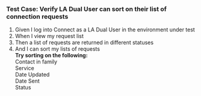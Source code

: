 ### Test Case: Verify LA Dual User can sort on their list of connection requests

1. Given I log into Connect as a LA Dual User in the environment under test
2. When I view my request list
3. Then a list of requests are returned in different statuses
4. And I can sort my lists of requests<br/>
   **Try sorting on the following:**<br/>
   Contact in family<br/>
   Service<br/>
   Date Updated<br/>
   Date Sent<br/>
   Status